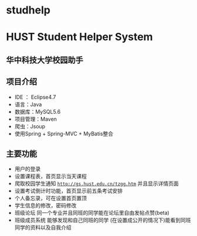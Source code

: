 # studhelp
# HUST Student Helper System

## 华中科技大学校园助手

## 项目介绍
* IDE ： Eclipse4.7
* 语言：Java
* 数据库：MySQL5.6
* 项目管理：Maven
* 爬虫：Jsoup
* 使用Spring + Spring-MVC + MyBatis整合


## 主要功能
* 用户的登录
* 设置课程表，首页显示当天课程
* 爬取校园学生通知 <code>http://gs.hust.edu.cn/tzgg.htm</code> 并且显示详情页面
* 设置考试倒计时功能，首页显示前五条考试安排
* 个人备忘录，可在设置首页置顶
* 学生信息的修改，密码修改
* 班级论坛 同一个专业并且同班的同学能在论坛里自由发帖点赞(beta)
* 班级成员系统 能够发现和自己同班的同学 (在设置成公开的情况下)能看到同班同学的资料以及自我介绍
